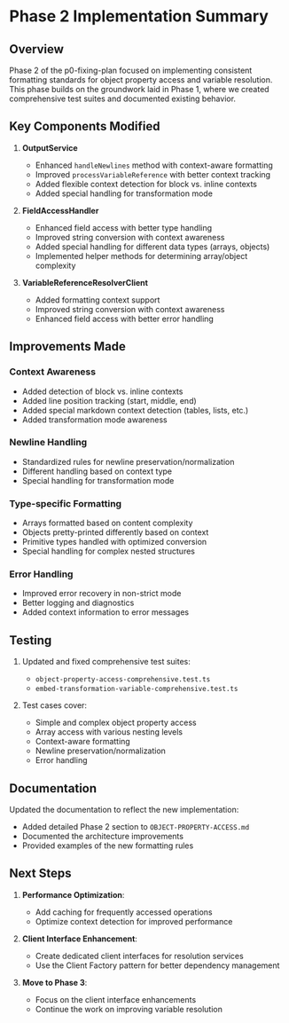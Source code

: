 # Phase 2 Implementation Summary

## Overview

Phase 2 of the p0-fixing-plan focused on implementing consistent formatting standards for object property access and variable resolution. This phase builds on the groundwork laid in Phase 1, where we created comprehensive test suites and documented existing behavior.

## Key Components Modified

1. **OutputService**
   - Enhanced `handleNewlines` method with context-aware formatting
   - Improved `processVariableReference` with better context tracking
   - Added flexible context detection for block vs. inline contexts
   - Added special handling for transformation mode

2. **FieldAccessHandler**
   - Enhanced field access with better type handling
   - Improved string conversion with context awareness
   - Added special handling for different data types (arrays, objects)
   - Implemented helper methods for determining array/object complexity

3. **VariableReferenceResolverClient**
   - Added formatting context support
   - Improved string conversion with context awareness
   - Enhanced field access with better error handling

## Improvements Made

### Context Awareness
- Added detection of block vs. inline contexts
- Added line position tracking (start, middle, end)
- Added special markdown context detection (tables, lists, etc.)
- Added transformation mode awareness

### Newline Handling
- Standardized rules for newline preservation/normalization
- Different handling based on context type
- Special handling for transformation mode

### Type-specific Formatting
- Arrays formatted based on content complexity
- Objects pretty-printed differently based on context
- Primitive types handled with optimized conversion
- Special handling for complex nested structures

### Error Handling
- Improved error recovery in non-strict mode
- Better logging and diagnostics
- Added context information to error messages

## Testing

1. Updated and fixed comprehensive test suites:
   - `object-property-access-comprehensive.test.ts`
   - `embed-transformation-variable-comprehensive.test.ts`

2. Test cases cover:
   - Simple and complex object property access
   - Array access with various nesting levels
   - Context-aware formatting
   - Newline preservation/normalization
   - Error handling

## Documentation

Updated the documentation to reflect the new implementation:
- Added detailed Phase 2 section to `OBJECT-PROPERTY-ACCESS.md`
- Documented the architecture improvements
- Provided examples of the new formatting rules

## Next Steps

1. **Performance Optimization**:
   - Add caching for frequently accessed operations
   - Optimize context detection for improved performance

2. **Client Interface Enhancement**:
   - Create dedicated client interfaces for resolution services
   - Use the Client Factory pattern for better dependency management

3. **Move to Phase 3**:
   - Focus on the client interface enhancements
   - Continue the work on improving variable resolution